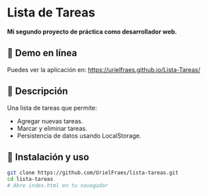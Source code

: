 # Lista de Tareas

**Mi segundo proyecto de práctica como desarrollador web.**

## 🚀 Demo en línea
Puedes ver la aplicación en:
https://urielfraes.github.io/Lista-Tareas/

## 📝 Descripción
Una lista de tareas que permite:
- Agregar nuevas tareas.
- Marcar y eliminar tareas.
- Persistencia de datos usando LocalStorage.

## 🔧 Instalación y uso

```bash
git clone https://github.com/UrielFraes/lista-tareas.git
cd lista-tareas
# Abre index.html en tu navegador
